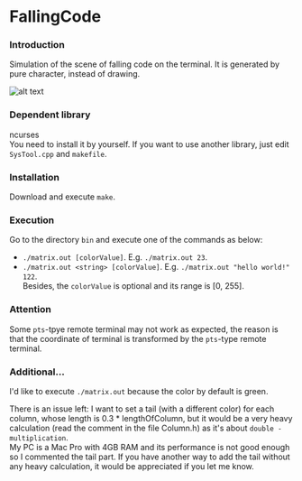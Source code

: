 FallingCode
=======================

### Introduction ###
Simulation of the scene of falling code on the terminal. It is generated by pure character, instead of drawing.<br>


![alt text](https://fr.ubergizmo.com/wp-content/uploads/2017/03/matrix.jpg)

### Dependent library ###
ncurses<br>
You need to install it by yourself. If you want to use another library, just edit `SysTool.cpp` and `makefile`.

### Installation ###
Download and execute `make`.

### Execution ###
Go to the directory `bin` and execute one of the commands as below:
* `./matrix.out [colorValue]`. E.g. `./matrix.out 23`.
* `./matrix.out <string> [colorValue]`. E.g. `./matrix.out "hello world!" 122`.
<br>Besides, the `colorValue` is optional and its range is [0, 255].

### Attention ###
Some `pts`-tpye remote terminal may not work as expected, the reason is that the coordinate of terminal is transformed by the `pts`-type remote terminal.


### Additional... ###
I'd like to execute `./matrix.out` because the color by default is green.<br>

There is an issue left: I want to set a tail (with a different color) for each column, whose length is 0.3 * lengthOfColumn, but it would be a very heavy calculation (read the comment in the file Column.h) as it's about `double - multiplication`.<br>
My PC is a Mac Pro with 4GB RAM and its performance is not good enough so I commented the tail part. If you have another way to add the tail without any heavy calculation, it would be appreciated if you let me know.
